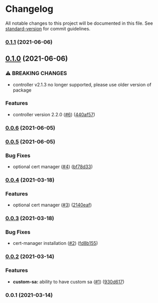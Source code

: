 # Changelog

All notable changes to this project will be documented in this file. See [standard-version](https://github.com/conventional-changelog/standard-version) for commit guidelines.

### [0.1.1](https://github.com/opencdk8s/cdk8s-aws-lb-controller/compare/v0.1.0...v0.1.1) (2021-06-06)

## [0.1.0](https://github.com/opencdk8s/cdk8s-aws-lb-controller/compare/v0.0.6...v0.1.0) (2021-06-06)


### ⚠ BREAKING CHANGES

* controller v2.1.3 no longer supported, please use older version of package

### Features

* controller version 2.2.0 ([#6](https://github.com/opencdk8s/cdk8s-aws-lb-controller/issues/6)) ([440af57](https://github.com/opencdk8s/cdk8s-aws-lb-controller/commit/440af577599ada27cd0f3defac91718e9bd1e292))

### [0.0.6](https://github.com/opencdk8s/cdk8s-aws-lb-controller/compare/v0.0.5...v0.0.6) (2021-06-05)

### [0.0.5](https://github.com/opencdk8s/cdk8s-aws-lb-controller/compare/v0.0.4...v0.0.5) (2021-06-05)


### Bug Fixes

* optional cert manager ([#4](https://github.com/opencdk8s/cdk8s-aws-lb-controller/issues/4)) ([bf78d33](https://github.com/opencdk8s/cdk8s-aws-lb-controller/commit/bf78d335c214952749a2e2234e6f5f63273dc22b))

### [0.0.4](https://github.com/opencdk8s/cdk8s-aws-lb-controller/compare/v0.0.3...v0.0.4) (2021-03-18)


### Features

* optional cert manager ([#3](https://github.com/opencdk8s/cdk8s-aws-lb-controller/issues/3)) ([2140eaf](https://github.com/opencdk8s/cdk8s-aws-lb-controller/commit/2140eafa182a65a26c6f28c1e47bde3ec648fa89))

### [0.0.3](https://github.com/opencdk8s/cdk8s-aws-lb-controller/compare/v0.0.2...v0.0.3) (2021-03-18)


### Bug Fixes

* cert-manager installation ([#2](https://github.com/opencdk8s/cdk8s-aws-lb-controller/issues/2)) ([fd8b155](https://github.com/opencdk8s/cdk8s-aws-lb-controller/commit/fd8b155fc51c2cdc97752596b175f6f04a7f698a))

### [0.0.2](https://github.com/opencdk8s/cdk8s-aws-lb-controller/compare/v0.0.1...v0.0.2) (2021-03-14)


### Features

* **custom-sa:** ability to have custom sa ([#1](https://github.com/opencdk8s/cdk8s-aws-lb-controller/issues/1)) ([930d617](https://github.com/opencdk8s/cdk8s-aws-lb-controller/commit/930d617aac244ccdf9c2989e6dafcf60f30a11f1))

### 0.0.1 (2021-03-14)
